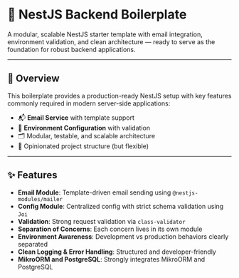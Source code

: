 # 🧪 NestJS Backend Boilerplate

A modular, scalable NestJS starter template with email integration, environment validation, and clean architecture — ready to serve as the foundation for robust backend applications.

---

## 🚀 Overview

This boilerplate provides a production-ready NestJS setup with key features commonly required in modern server-side applications:

- 📬 **Email Service** with template support
- 🧩 **Environment Configuration** with validation
- 🗂️ Modular, testable, and scalable architecture
- 📁 Opinionated project structure (but flexible)

---

## ✨ Features

- **Email Module**: Template-driven email sending using `@nestjs-modules/mailer`
- **Config Module**: Centralized config with strict schema validation using `Joi`
- **Validation**: Strong request validation via `class-validator`
- **Separation of Concerns**: Each concern lives in its own module
- **Environment Awareness**: Development vs production behaviors clearly separated
- **Clean Logging & Error Handling**: Structured and developer-friendly
- **MikroORM and PostgreSQL**: Strongly integrates MikroORM and PostgreSQL
